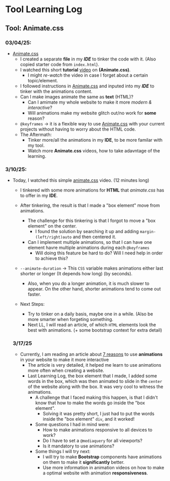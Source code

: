 # Tool Learning Log

## Tool: **Animate.css**

### 03/04/25:
* [Animate.css](https://animate.style/)
  * I created a separate **file** in my _**IDE**_ to tinker the code with it. (Also copied starter code from `index.html`).
  * I watched this short **tutorial** [video](https://www.youtube.com/watch?v=VzbBcVRquYA) on **(Animate.css)**.
    * I might _re-watch_ the video in case I forget about a certain topic/element.
  * I followed instructions in [Animate.css](https://animate.style/) and inputed into my _**IDE**_ to tinker with the animations content.
  * Can I make images animate the same as **text** (HTML)?
    * Can I amimate my whole website to make it more _modern & interactive_?
    * Will animations make my website glitch out/no work for **some** reason?
  * `@keyframes` -> it is a flexible way to use [Animate.css](https://animate.style/) with your current projects without having to worry about the HTML code.
  * The Aftermath:
    * Tinker more/all the animations in my **IDE**, to be more familar with my tool.
    * Watch more **Animate.css** videos, how to take adavntage of the learning.

### 3/10/25:
* Today, I watched this simple [animate.css](https://www.youtube.com/watch?v=QYQ0I1mvFDE) video. (12 minutes long)
  * I tinkered with some more animations for **HTML** that _animate.css_ has to offer in my **IDE**.
  * After tinkering, the result is that I made a "box element" move from animations.
    * The challenge for this tinkering is that I forgot to move a "box element" on the center.
      * I found the solution by searching it up and adding `margin-(left/right)auto` and then centered it.
    * Can I implement multiple animations, so that I can have one element havre multiple animations during each `@keyframes`
      * Will doing this feature be hard to do? Will I need help in order to achieve this?
  * `--animate-duration` -> This `CSS` variable makes animations either last shorter or longer (It depends how long) (by seconds).
    * Also, when you do a longer animation, it is much slower to appear. On the other hand, shorter animations tend to come out faster.

  * Next Steps:
    * Try to tinker on a daily basis, maybe one in a while. (Also be more smarter when forgeting something.
    * Next LL, I will read an article, of which `HTML` elements look the best with animations. (+ some bootstrap context for extra detail)

   ### 3/17/25
   * Currently, I am reading an article about [7 reasons](https://bamboolab.eu/blog/development/7-interactive-elements-that-will-help-you-get-users-attention) to use **animations** in your website to make it more interactive
     * The article is very detailed, it helped me learn to use animations more often when creating a website.
     * Last Learning Log, the box element that I made, I added some words in the box, which was then animated to slide in the `center` of the website along with the box. It was very cool to witness the animations.
       * A challenge that I faced making this happen, is that I didn't know that how to make the words go inside the "box element".
         * Solving it was pretty short, I just had to put the words inside the "box element" `div`, and it worked!
       * Some questions I had in mind were:
         * How to make animations responsive to all devices to work?
         * Do I have to set a `@mediaquery` for all viewports?
         * Is it mandatory to use animations?
       * Some things I will try next:
         * I will try to make **Bootstrap** components have animations on them to make it **significantly** better.
         * Use more information in animation videos on how to make a optimal website with animation **responsiveness**.


<!--
* Links you used today (websites, videos, etc)
* Things you tried, progress you made, etc
* Challenges, a-ha moments, etc
* Questions you still have
* What you're going to try next
-->
